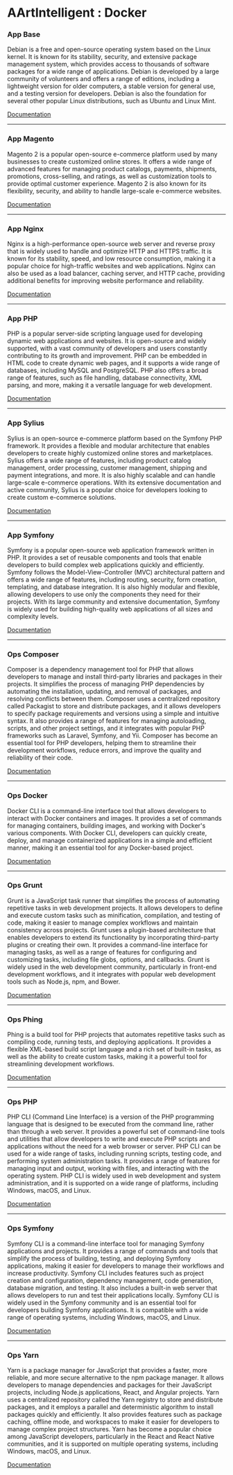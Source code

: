 # AArtIntelligent : Docker

### App Base

Debian is a free and open-source operating system based on the Linux kernel. It is known for its stability, security,
and extensive package management system, which provides access to thousands of software packages for a wide range of
applications. Debian is developed by a large community of volunteers and offers a range of editions, including a
lightweight version for older computers, a stable version for general use, and a testing version for developers. Debian
is also the foundation for several other popular Linux distributions, such as Ubuntu and Linux Mint.

[Documentation](app-base)

---

### App Magento

Magento 2 is a popular open-source e-commerce platform used by many businesses to create customized online stores. It
offers a wide range of advanced features for managing product catalogs, payments, shipments, promotions, cross-selling,
and ratings, as well as customization tools to provide optimal customer experience. Magento 2 is also known for its
flexibility, security, and ability to handle large-scale e-commerce websites.

[Documentation](app-magento)

---

### App Nginx

Nginx is a high-performance open-source web server and reverse proxy that is widely used to handle and optimize HTTP and
HTTPS traffic. It is known for its stability, speed, and low resource consumption, making it a popular choice for
high-traffic websites and web applications. Nginx can also be used as a load balancer, caching server, and HTTP cache,
providing additional benefits for improving website performance and reliability.

[Documentation](app-nginx)

---

### App PHP

PHP is a popular server-side scripting language used for developing dynamic web applications and websites. It is
open-source and widely supported, with a vast community of developers and users constantly contributing to its growth
and improvement. PHP can be embedded in HTML code to create dynamic web pages, and it supports a wide range of
databases, including MySQL and PostgreSQL. PHP also offers a broad range of features, such as file handling, database
connectivity, XML parsing, and more, making it a versatile language for web development.

[Documentation](app-php)

---

### App Sylius

Sylius is an open-source e-commerce platform based on the Symfony PHP framework. It provides a flexible and modular
architecture that enables developers to create highly customized online stores and marketplaces. Sylius offers a wide
range of features, including product catalog management, order processing, customer management, shipping and payment
integrations, and more. It is also highly scalable and can handle large-scale e-commerce operations. With its extensive
documentation and active community, Sylius is a popular choice for developers looking to create custom e-commerce
solutions.

[Documentation](app-sylius)

---

### App Symfony

Symfony is a popular open-source web application framework written in PHP. It provides a set of reusable components and
tools that enable developers to build complex web applications quickly and efficiently. Symfony follows the
Model-View-Controller (MVC) architectural pattern and offers a wide range of features, including routing, security, form
creation, templating, and database integration. It is also highly modular and flexible, allowing developers to use only
the components they need for their projects. With its large community and extensive documentation, Symfony is widely
used for building high-quality web applications of all sizes and complexity levels.

[Documentation](app-symfony)

---

### Ops Composer

Composer is a dependency management tool for PHP that allows developers to manage and install third-party libraries and
packages in their projects. It simplifies the process of managing PHP dependencies by automating the installation,
updating, and removal of packages, and resolving conflicts between them. Composer uses a centralized repository called
Packagist to store and distribute packages, and it allows developers to specify package requirements and versions using
a simple and intuitive syntax. It also provides a range of features for managing autoloading, scripts, and other project
settings, and it integrates with popular PHP frameworks such as Laravel, Symfony, and Yii. Composer has become an
essential tool for PHP developers, helping them to streamline their development workflows, reduce errors, and improve
the quality and reliability of their code.

[Documentation](ops-composer)

---

### Ops Docker

Docker CLI is a command-line interface tool that allows developers to interact with Docker containers and images. It
provides a set of commands for managing containers, building images, and working with Docker's various components. With
Docker CLI, developers can quickly create, deploy, and manage containerized applications in a simple and efficient
manner, making it an essential tool for any Docker-based project.

[Documentation](ops-docker)

---

### Ops Grunt

Grunt is a JavaScript task runner that simplifies the process of automating repetitive tasks in web development
projects. It allows developers to define and execute custom tasks such as minification, compilation, and testing of
code, making it easier to manage complex workflows and maintain consistency across projects. Grunt uses a plugin-based
architecture that enables developers to extend its functionality by incorporating third-party plugins or creating their
own. It provides a command-line interface for managing tasks, as well as a range of features for configuring and
customizing tasks, including file globs, options, and callbacks. Grunt is widely used in the web development community,
particularly in front-end development workflows, and it integrates with popular web development tools such as Node.js,
npm, and Bower.

[Documentation](ops-grunt)

---

### Ops Phing

Phing is a build tool for PHP projects that automates repetitive tasks such as compiling code, running tests, and
deploying applications. It provides a flexible XML-based build script language and a rich set of built-in tasks, as well
as the ability to create custom tasks, making it a powerful tool for streamlining development workflows.

[Documentation](ops-phing)

---

### Ops PHP

PHP CLI (Command Line Interface) is a version of the PHP programming language that is designed to be executed from the
command line, rather than through a web server. It provides a powerful set of command-line tools and utilities that
allow developers to write and execute PHP scripts and applications without the need for a web browser or server. PHP CLI
can be used for a wide range of tasks, including running scripts, testing code, and performing system administration
tasks. It provides a range of features for managing input and output, working with files, and interacting with the
operating system. PHP CLI is widely used in web development and system administration, and it is supported on a wide
range of platforms, including Windows, macOS, and Linux.

[Documentation](ops-php)

---

### Ops Symfony

Symfony CLI is a command-line interface tool for managing Symfony applications and projects. It provides a range of
commands and tools that simplify the process of building, testing, and deploying Symfony applications, making it easier
for developers to manage their workflows and increase productivity. Symfony CLI includes features such as project
creation and configuration, dependency management, code generation, database migration, and testing. It also includes a
built-in web server that allows developers to run and test their applications locally. Symfony CLI is widely used in the
Symfony community and is an essential tool for developers building Symfony applications. It is compatible with a wide
range of operating systems, including Windows, macOS, and Linux.

[Documentation](ops-symfony)

---

### Ops Yarn

Yarn is a package manager for JavaScript that provides a faster, more reliable, and more secure alternative to the npm
package manager. It allows developers to manage dependencies and packages for their JavaScript projects, including
Node.js applications, React, and Angular projects. Yarn uses a centralized repository called the Yarn registry to store
and distribute packages, and it employs a parallel and deterministic algorithm to install packages quickly and
efficiently. It also provides features such as package caching, offline mode, and workspaces to make it easier for
developers to manage complex project structures. Yarn has become a popular choice among JavaScript developers,
particularly in the React and React Native communities, and it is supported on multiple operating systems, including
Windows, macOS, and Linux.

[Documentation](ops-yarn)
